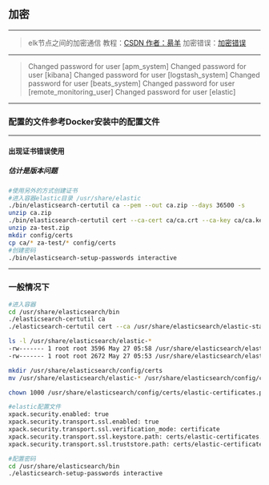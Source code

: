 ## 加密
***
>elk节点之间的加密通信
教程：[CSDN 作者：昜羊](https://blog.csdn.net/zyy247796143/article/details/125002405)
加密错误：[加密错误](https://blog.csdn.net/lanran_l/article/details/118409959)
---
>Changed password for user [apm_system]
Changed password for user [kibana]
Changed password for user [logstash_system]
Changed password for user [beats_system]
Changed password for user [remote_monitoring_user]
Changed password for user [elastic]
---
### 配置的文件参考Docker安装中的配置文件
---
#### 出现证书错误使用
##### 估计是版本问题
```bash
#使用另外的方式创建证书
#进入容器elastic目录 /usr/share/elastic
./bin/elasticsearch-certutil ca --pem --out ca.zip --days 36500 -s
unzip ca.zip
./bin/elasticsearch-certutil cert --ca-cert ca/ca.crt --ca-key ca/ca.key --pem --name za-test --out za-test.zip --days 36500 -s
unzip za-test.zip
mkdir config/certs
cp ca/* za-test/* config/certs
#创建密码
./bin/elasticsearch-setup-passwords interactive
```
---

### 一般情况下
```bash
#进入容器
cd /usr/share/elasticsearch/bin
./elasticsearch-certutil ca
./elasticsearch-certutil cert --ca /usr/share/elasticsearch/elastic-stack-ca.p12

ls -l /usr/share/elasticsearch/elastic-*                
-rw------- 1 root root 3596 May 27 05:58 /usr/share/elasticsearch/elastic-certificates.p12
-rw------- 1 root root 2672 May 27 05:53 /usr/share/elasticsearch/elastic-stack-ca.p12

mkdir /usr/share/elasticsearch/config/certs
mv /usr/share/elasticsearch/elastic-* /usr/share/elasticsearch/config/certs

chown 1000 /usr/share/elasticsearch/config/certs/elastic-certificates.p12

#elastic配置文件
xpack.security.enabled: true
xpack.security.transport.ssl.enabled: true
xpack.security.transport.ssl.verification_mode: certificate
xpack.security.transport.ssl.keystore.path: certs/elastic-certificates.p12
xpack.security.transport.ssl.truststore.path: certs/elastic-certificates.p12

#配置密码
cd /usr/share/elasticsearch/bin
./elasticsearch-setup-passwords interactive

```